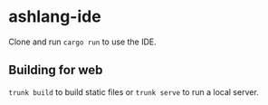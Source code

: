 # ashlang-ide

Clone and run `cargo run` to use the IDE.

## Building for web

`trunk build` to build static files or `trunk serve` to run a local server.
